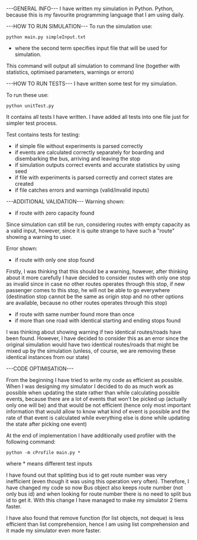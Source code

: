 ---GENERAL INFO---
I have written my simulation in Python. Python, because this is my favourite programming language that I am using 
daily.

---HOW TO RUN SIMULATION---
To run the simulation use: 

	python main.py simpleInput.txt
	
- where the second term specifies input file that will be used for simulation.

This command will output all simulation to command line (together with statistics, optimised parameters,
warnings or errors)

---HOW TO RUN TESTS---
I have written some test for my simulation.

To run these use:

	python unitTest.py
	
It contains all tests I have written. I have added all tests into one file just for simpler test process.

Test contains tests for testing:
- if simple file without experiments is parsed correctly
- if events are calculated correctly separately for boarding and disembarking the bus, arriving and leaving the stop
- if simulation outputs correct events and accurate statistics by using seed
- if file with experiments is parsed correctly and correct states are created
- if file catches errors and warnings (valid/invalid inputs) 

---ADDITIONAL VALIDATION---
Warning shown:
- if route with zero capacity found

Since simulation can still be run, considering routes with empty capacity as a valid input, however, since it is 
quite strange to have such a "route" showing a warning to user.

Error shown:
- if route with only one stop found

Firstly, I was thinking that this should be a warning, however, after thinking about it more carefully I have decided
to consider routes with only one stop as invalid since in case no other routes operates through this stop, if new
passenger comes to this stop, he will not be able to go everywhere (destination stop cannot be the same as origin
stop and no other options are available, because no other routes operates through this stop)

- if route with same number found more than once
- if more than one road with identical starting and ending stops found

I was thinking about showing warning if two identical routes/roads have been found. However, I have decided to
consider this as an error since the original simulation would have two identical routes/roads that might be mixed 
up by the simulation (unless, of course, we are removing these identical instances from our state)

---CODE OPTIMISATION---

From the beginning I have tried to write my code as efficient as possible. When I was designing my simulator I
decided to do as much work as possible when updating the state rather than while calculating possible events, because
there are a lot of events that won't be picked up (actually only one will be) and that would be not efficient (hence
only most important information that would allow to know what kind of event is possible and the rate of that event
is calculated while everything else is done while updating the state after picking one event)

At the end of implementation I have additionally used profiler with the following command:

	python -m cProfile main.py *
	
where * means different test inputs

I have found out that splitting bus id to get route number was very inefficient (even though it was using this 
operation very often). Therefore, I have changed my code so now Bus object also keeps route number (not only bus id)
and when looking for route number there is no need to split bus id to get it. With this change I have managed to 
make my simulator 2 tiems faster.

I have also found that remove function (for list objects, not deque) is less efficient than list comprehension, 
hence I am using list comprehension and it made my simulator even more faster.
 